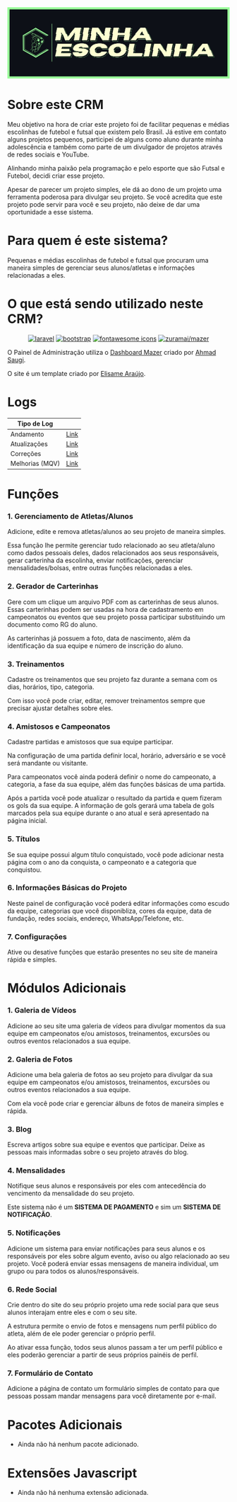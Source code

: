 <img src="https://raw.githubusercontent.com/ElisameAraujo/ElisameAraujo/refs/heads/main/projetos/logos/minha-escolinha.jpg">

# Sobre este CRM

Meu objetivo na hora de criar este projeto foi de facilitar pequenas e médias escolinhas de futebol e futsal que existem pelo Brasil. Já estive em contato alguns projetos pequenos, participei de alguns como aluno durante minha adolescência e também como parte de um divulgador de projetos através de redes sociais e YouTube.

Alinhando minha paixão pela programação e pelo esporte que são Futsal e Futebol, decidi criar esse projeto. 

Apesar de parecer um projeto simples, ele dá ao dono de um projeto uma ferramenta poderosa para divulgar seu projeto. Se você acredita que este projeto pode servir para você e seu projeto, não deixe de dar uma oportunidade a esse sistema.

# Para quem é este sistema?
Pequenas e médias escolinhas de futebol e futsal que procuram uma maneira simples de gerenciar seus alunos/atletas e informações relacionadas a eles.

# O que está sendo utilizado neste CRM?

<p align="center">
    <a href="https://github.com/laravel/framework" target="_blank"><img src="https://img.shields.io/badge/laravel-11.x-FF2D20?labelColor=FF2D20&style=flat&logo=laravel&logoColor=fff&link=https://github.com/laravel/framework" alt="laravel" /></a>
    <a href="https://github.com/twbs/bootstrap" target="_blank"><img src="https://img.shields.io/badge/bootstrap-5.x-7952B3?labelColor=7952B3&style=flat&logo=bootstrap&logoColor=fff" alt="bootstrap" /></a>
    <a href="https://fontawesome.com/" target="_blank"><img src="https://img.shields.io/badge/fontawesome-6.x-183153?labelColor=183153&style=flat&logo=fontawesome&logoColor=fff" alt="fontawesome icons" /></a>
    <a href="https://github.com/zuramai/mazer"><img src="https://img.shields.io/badge/zuramai/mazer-gray?style=flat&logo=github&link=https://github.com/zuramai/mazer" alt="zuramai/mazer" /></a>
</p>

O Painel de Administração utiliza o [Dashboard Mazer](https://github.com/zuramai/mazer) criado por [Ahmad Saugi](https://saugi.me/).

O site é um template criado por [Elisame Araújo](https://github.com/ElisameAraujo).

# Logs

| Tipo de Log    | |
| -------- | ------- |
| Andamento  | [Link](https://github.com/ElisameAraujo/minha-escolinha/blob/main/logs/andamento.md)    |
| Atualizações | [Link](https://github.com/ElisameAraujo/minha-escolinha/blob/main/logs/atualizacoes.md)     |
| Correções    | [Link](https://github.com/ElisameAraujo/minha-escolinha/blob/main/logs/correcoes.md)    |
| Melhorias (MQV) | [Link](https://github.com/ElisameAraujo/minha-escolinha/blob/main/logs/mqv.md) |


# Funções
### 1. Gerenciamento de Atletas/Alunos
Adicione, edite e remova atletas/alunos ao seu projeto de maneira simples. 

Essa função lhe permite gerenciar tudo relacionado ao seu atleta/aluno como dados pessoais deles, dados relacionados aos seus responsáveis, gerar carterinha da escolinha, enviar notificações, gerenciar mensalidades/bolsas, entre outras funções relacionadas a eles.

### 2. Gerador de Carterinhas
Gere com um clique um arquivo PDF com as carterinhas de seus alunos. Essas carterinhas podem ser usadas na hora de cadastramento em campeonatos ou eventos que seu projeto possa participar substituindo um documento como RG do aluno.

As carterinhas já possuem a foto, data de nascimento, além da identificação da sua equipe e número de inscrição do aluno.

### 3. Treinamentos
Cadastre os treinamentos que seu projeto faz durante a semana com os dias, horários, tipo, categoria. 

Com isso você pode criar, editar, remover treinamentos sempre que precisar ajustar detalhes sobre eles.

### 4. Amistosos e Campeonatos
Cadastre partidas e amistosos que sua equipe participar.

Na configuração de uma partida definir local, horário, adversário e se você será mandante ou visitante.

Para campeonatos você ainda poderá definir o nome do campeonato, a categoria, a fase da sua equipe, além das funções básicas de uma partida.

Após a partida você pode atualizar o resultado da partida e quem fizeram os gols da sua equipe. A informação de gols gerará uma tabela de gols marcados pela sua equipe durante o ano atual e será apresentado na página inicial.

### 5. Títulos
Se sua equipe possui algum título conquistado, você pode adicionar nesta página com o ano da conquista, o campeonato e a categoria que conquistou.

### 6. Informações Básicas do Projeto
Neste painel de configuração você poderá editar informações como escudo da equipe, categorias que você disponibliza, cores da equipe, data de fundação, redes sociais, endereço, WhatsApp/Telefone, etc.

### 7. Configurações
Ative ou desative funções que estarão presentes no seu site de maneira rápida e simples.


# Módulos Adicionais
### 1. Galeria de Vídeos
Adicione ao seu site uma galeria de vídeos para divulgar momentos da sua equipe em campeonatos e/ou amistosos, treinamentos, excursões ou outros eventos relacionados a sua equipe.

### 2. Galeria de Fotos
Adicione uma bela galeria de fotos ao seu projeto para divulgar da sua equipe em campeonatos e/ou amistosos, treinamentos, excursões ou outros eventos relacionados a sua equipe.

Com ela você pode criar e gerenciar álbuns de fotos de maneira simples e rápida.

### 3. Blog
Escreva artigos sobre sua equipe e eventos que participar. Deixe as pessoas mais informadas sobre o seu projeto através do blog.

### 4. Mensalidades
Notifique seus alunos e responsáveis por eles com antecedência do vencimento da mensalidade do seu projeto.

Este sistema não é um **SISTEMA DE PAGAMENTO** e sim um **SISTEMA DE NOTIFICAÇÃO**.

### 5. Notificações
Adicione um sistema para enviar notificações para seus alunos e os responsáveis por eles sobre algum evento, aviso ou algo relacionado ao seu projeto. Você poderá enviar essas mensagens de maneira individual, um grupo ou para todos os alunos/responsáveis.

### 6. Rede Social
Crie dentro do site do seu próprio projeto uma rede social para que seus alunos interajam entre eles e com o seu site.

A estrutura permite o envio de fotos e mensagens num perfil público do atleta, além de ele poder gerenciar o próprio perfil.

Ao ativar essa função, todos seus alunos passam a ter um perfil público e eles poderão gerenciar a partir de seus próprios painéis de perfil.

### 7. Formulário de Contato
Adicione a página de contato um formulário simples de contato para que pessoas possam mandar mensagens para você diretamente por e-mail.

# Pacotes Adicionais
- Ainda não há nenhum pacote adicionado.

# Extensões Javascript
- Ainda não há nenhuma extensão adicionada.
